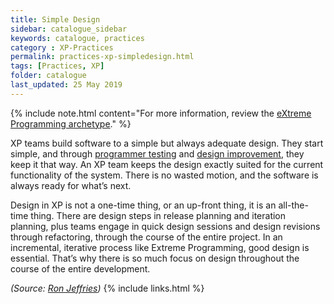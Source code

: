```yaml
---
title: Simple Design
sidebar: catalogue_sidebar
keywords: catalogue, practices
category : XP-Practices
permalink: practices-xp-simpledesign.html
tags: [Practices, XP]
folder: catalogue
last_updated: 25 May 2019
---
```


{% include note.html content="For more information, review the [eXtreme Programming archetype](xp-archetype)." %}

XP teams build software to a simple but always adequate design. They start simple, and through [programmer testing](practices-xp-tdd) and [design improvement](/practice/Refactoring), they keep it that way. An XP team keeps the design exactly suited for the current functionality of the system. There is no wasted motion, and the software is always ready for what’s next.

Design in XP is not a one-time thing, or an up-front thing, it is an all-the-time thing. There are design steps in release planning and iteration planning, plus teams engage in quick design sessions and design revisions through refactoring, through the course of the entire project. In an incremental, iterative process like Extreme Programming, good design is essential. That’s why there is so much focus on design throughout the course of the entire development.

*(Source: [Ron Jeffries](http://ronjeffries.com/xprog/what-is-extreme-programming))*
{% include links.html %}
